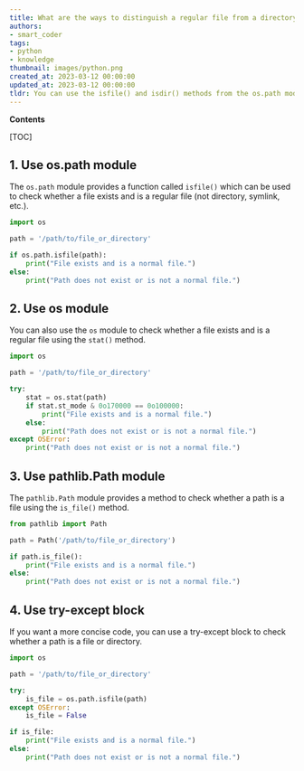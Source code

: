 ```yaml
---
title: What are the ways to distinguish a regular file from a directory?
authors:
- smart_coder
tags:
- python
- knowledge
thumbnail: images/python.png
created_at: 2023-03-12 00:00:00
updated_at: 2023-03-12 00:00:00
tldr: You can use the isfile() and isdir() methods from the os.path module in Python to identify whether a file is normal or directory respectively.
---
```


**Contents**

[TOC]

## 1. Use os.path module

The `os.path` module provides a function called `isfile()` which can be used to check whether a file exists and is a regular file (not directory, symlink, etc.).

``` python
import os

path = '/path/to/file_or_directory'

if os.path.isfile(path):
    print("File exists and is a normal file.")
else:
    print("Path does not exist or is not a normal file.")
```

## 2. Use os module

You can also use the `os` module to check whether a file exists and is a regular file using the `stat()` method.

``` python
import os

path = '/path/to/file_or_directory'

try:
    stat = os.stat(path)
    if stat.st_mode & 0o170000 == 0o100000:
        print("File exists and is a normal file.")
    else:
        print("Path does not exist or is not a normal file.")
except OSError:
    print("Path does not exist or is not a normal file.")
```

## 3. Use pathlib.Path module

The `pathlib.Path` module provides a method to check whether a path is a file using the `is_file()` method.

``` python
from pathlib import Path

path = Path('/path/to/file_or_directory')

if path.is_file():
    print("File exists and is a normal file.")
else:
    print("Path does not exist or is not a normal file.")
```

## 4. Use try-except block

If you want a more concise code, you can use a try-except block to check whether a path is a file or directory.

``` python
import os

path = '/path/to/file_or_directory'

try:
    is_file = os.path.isfile(path)
except OSError:
    is_file = False

if is_file:
    print("File exists and is a normal file.")
else:
    print("Path does not exist or is not a normal file.")
```
